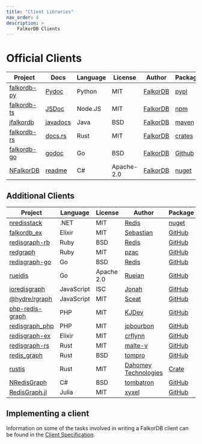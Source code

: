 ```yaml
---
title: "Client Libraries"
nav_order: 4
description: >
    FalkorDB Clients
---
```


# Official Clients

| Project                            | Docs                 | Language   | License    | Author                                      | Package                                  |
| -----------------------------------|--------------------- | ---------- | ---------- | ------------------------------------------- | ---------------------------------------- |
| [falkordb-py][falkordb-py-url]    |  [Pydoc][falkordb-py-docs]                   | Python     | MIT        | [FalkorDB][falkordb-url]                    | [pypi][falkordb-py-package]              |
| [falkordb-ts][falkordb-ts-url]    |  [JSDoc][falkordb-ts-docs] | Node.JS    | MIT        | [FalkorDB][falkordb-url]                    | [npm][falkordb-ts-package]               |
| [jfalkordb][jfalkordb-url]        |  [javadocs][jfalkordb-docs] | Java       | BSD        | [FalkorDB][falkordb-url]                    | [maven][jfalkordb-package]               |
| [falkordb-rs][falkordb-rs-url]    |  [docs.rs][falkordb-rs-docs]| Rust       | MIT        | [FalkorDB][falkordb-url]                    | [crates][falkordb-rs-package]             |
| [falkordb-go][falkordb-go-url]    |  [godoc][falkordb-go-docs] | Go       | BSD        | [FalkorDB][falkordb-url]                    | [Github][falkordb-go-package]             |
| [NFalkorDB][nfalkordb-url]        |  [readme][nfalkordb-docs]   | C#       | Apache-2.0        | [FalkorDB][falkordb-url]                    | [nuget][nfalkordb-package]             |

## Additional Clients

| Project                                                   | Language   | License    | Author                                      | Package                                  |
| --------------------------------------------------------- | ---------- | ---------- | ------------------------------------------- | ---------------------------------------- |
| [nredisstack][nredisstack-url]                            | .NET       | MIT        | [Redis][redis-url]                          | [nuget][nredisstack-package]             |
| [falkordb_ex][falkordb_ex-url]                            | Elixir     | MIT        | [Sebastian][falkordb_ex-author]             | [GitHub][falkordb_ex-url]                |
| [redisgraph-rb][redisgraph-rb-url]                        | Ruby       | BSD        | [Redis][redisgraph-rb-author]               | [GitHub][redisgraph-rb-url]              |
| [redgraph][redgraph-url]                                  | Ruby       | MIT        | [pzac][redgraph-author]                     | [GitHub][redgraph-url]                   |
| [redisgraph-go][redisgraph-go-url]                        | Go         | BSD        | [Redis][redisgraph-go-author]               | [GitHub][redisgraph-go-url]              |
| [rueidis][rueidis-url]                                    | Go         | Apache 2.0 | [Rueian][rueidis-author]                    | [GitHub][rueidis-url]                    |
| [ioredisgraph][ioredisgraph-url]                          | JavaScript | ISC        | [Jonah][ioredisgraph-author]                | [GitHub][ioredisgraph-url]               |
| [@hydre/rgraph][rgraph-url]                               | JavaScript | MIT        | [Sceat][rgraph-author]                      | [GitHub][rgraph-url]                     |
| [php-redis-graph][php-redis-graph-url]                    | PHP        | MIT        | [KJDev][php-redis-graph-author]             | [GitHub][php-redis-graph-url]            |
| [redisgraph_php][redisgraph_php-url]                      | PHP        | MIT        | [jpbourbon][redisgraph_php-author]          | [GitHub][redisgraph_php-url]             |
| [redisgraph-ex][redisgraph-ex-url]                        | Elixir     | MIT        | [crflynn][redisgraph-ex-author]             | [GitHub][redisgraph-ex-url]              |
| [redisgraph-rs][redisgraph-rs-url]                        | Rust       | MIT        | [malte-v][redisgraph-rs-author]             | [GitHub][redisgraph-rs-url]              |
| [redis_graph][redis_graph-url]                            | Rust       | BSD        | [tompro][redis_graph-author]                | [GitHub][redis_graph-url]                |
| [rustis][rustis-url]                                      | Rust       | MIT        | [Dahomey Technologies][rustis-author]       | [Crate](https://crates.io/crates/rustis) |
| [NRedisGraph][NRedisGraph-url]                            | C#         | BSD        | [tombatron][NRedisGraph-author]             | [GitHub][NRedisGraph-url]                |
| [RedisGraph.jl][RedisGraph.jl-url]                        | Julia      | MIT        | [xyxel][RedisGraph.jl-author]               | [GitHub][RedisGraph.jl-url]              |

[redis-url]: https://redis.com
[falkordb-url]: https://www.falkordb.com

[falkordb-py-url]: https://github.com/falkordb/falkordb-py
[falkordb-py-package]: https://pypi.python.org/pypi/falkordb
[falkordb-py-docs]: https://falkordb-py.readthedocs.io/en/latest/

[jfalkordb-url]: https://github.com/falkordb/jfalkordb
[jfalkordb-package]: https://search.maven.org/artifact/com.falkordb/jfalkordb
[jfalkordb-docs]: https://www.javadoc.io/doc/com.falkordb/jfalkordb

[falkordb-ts-url]: https://github.com/falkordb/falkordb-ts
[falkordb-ts-package]: https://www.npmjs.com/package/falkordb
[falkordb-ts-docs]: https://www.npmjs.com/package/falkordb

[falkordb-rs-url]: https://github.com/falkordb/falkordb-rs
[falkordb-rs-package]: https://crates.io/crates/falkordb
[falkordb-rs-docs]: https://docs.rs/falkordb/latest/falkordb

[falkordb-go-url]: https://github.com/falkordb/falkordb-go
[falkordb-go-package]: https://github.com/falkordb/falkordb-go
[falkordb-go-docs]: https://pkg.go.dev/github.com/FalkorDB/falkordb-go

[nredisstack-url]: https://github.com/redis/nredisstack
[nredisstack-package]: https://www.nuget.org/packages/nredisstack/

[falkordb_ex-url]: https://github.com/georgfaust/falkordb_ex
[falkordb_ex-author]: https://github.com/georgfaust

[NFalkorDB-url]: https://github.com/falkordb/NFalkorDB
[NFalkorDB-package]: https://www.nuget.org/packages/NFalkorDB
[NFalkorDB-docs]: https://github.com/FalkorDB/NFalkorDB/blob/master/README.md

[node-redis-url]: https://github.com/redis/node-redis
[node-redis-package]: https://www.npmjs.com/package/redis

[redisgraph-rb-author]: https://redislabs.com
[redisgraph-rb-url]: https://github.com/RedisGraph/redisgraph-rb

[redgraph-author]: https://github.com/pzac
[redgraph-url]: https://github.com/pzac/redgraph

[redisgraph-go-author]: https://redislabs.com
[redisgraph-go-url]: https://github.com/RedisGraph/redisgraph-go

[rueidis-url]: https://github.com/rueian/rueidis
[rueidis-author]: https://github.com/rueian

[rgraph-author]: https://github.com/Sceat
[rgraph-url]: https://github.com/HydreIO/rgraph

[ioredisgraph-author]: https://github.com/Jonahss
[ioredisgraph-url]: https://github.com/Jonahss/ioredisgraph

[php-redis-graph-author]: https://github.com/kjdev
[php-redis-graph-url]: https://github.com/kjdev/php-redis-graph

[redisgraph_php-author]: https://github.com/jpbourbon
[redisgraph_php-url]: https://github.com/jpbourbon/redisgraph_php

[redisgraph-ex-author]: https://github.com/crflynn
[redisgraph-ex-url]: https://github.com/crflynn/redisgraph-ex

[redisgraph-rs-author]: https://github.com/malte-v
[redisgraph-rs-url]: https://github.com/malte-v/redisgraph-rs

[redis_graph-author]: https://github.com/tompro
[redis_graph-url]: https://github.com/tompro/redis_graph

[NRedisGraph-author]: https://github.com/tombatron
[NRedisGraph-url]: https://github.com/tombatron/NRedisGraph

[RedisGraph.jl-author]: https://github.com/xyxel
[RedisGraph.jl-url]: https://github.com/xyxel/RedisGraph.jl

[rustis-url]: https://github.com/dahomey-technologies/rustis
[rustis-author]: https://github.com/dahomey-technologies

## Implementing a client

Information on some of the tasks involved in writing a FalkorDB client can be found in the [Client Specification](/design/client-spec).

